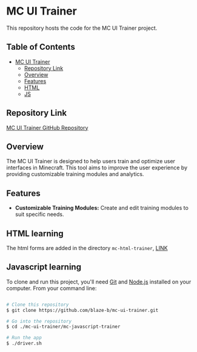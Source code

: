# MC UI Trainer

This repository hosts the code for the MC UI Trainer project.

## Table of Contents

- [MC UI Trainer](#mc-ui-trainer)
    - [Repository Link](#repository-link)
    - [Overview](#overview)
    - [Features](#features)
    - [HTML](#html-learning)
    - [JS](#javascript-learning)

## Repository Link

[MC UI Trainer GitHub Repository](https://github.com/blaze-b/mc-ui-trainer.git)

## Overview

The MC UI Trainer is designed to help users train and optimize user interfaces in Minecraft. 
This tool aims to improve the user experience by providing customizable training modules 
and analytics.

## Features

- **Customizable Training Modules:** Create and edit training modules to suit specific needs.


## HTML learning

The html forms are added in the directory `mc-html-trainer`, [LINK](././mc-html-trainer/README.md)

## Javascript learning

To clone and run this project, you'll need [Git](https://git-scm.com) and [Node.js](https://nodejs.org) installed on your computer. From your command line:

```bash

# Clone this repository
$ git clone https://github.com/blaze-b/mc-ui-trainer.git

# Go into the repository
$ cd ./mc-ui-trainer/mc-javascript-trainer

# Run the app
$ ./driver.sh

```
